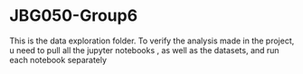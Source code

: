 # JBG050-Group6
This is the data exploration folder. To verify the analysis made in the project, u need to pull all the jupyter notebooks , as well as the datasets, and run each notebook separately
